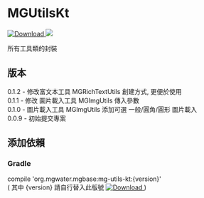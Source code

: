 # MGUtilsKt
[ ![Download](https://api.bintray.com/packages/water/mgbase/mg-utils-kt/images/download.svg) ](https://bintray.com/water/mgbase/mg-utils-kt/_latestVersion) 
![](https://img.shields.io/badge/language-kotlin-orange.svg)  

所有工具類的封裝

## 版本  
0.1.2 - 修改富文本工具 MGRichTextUtils 創建方式, 更便於使用  
0.1.1 - 修改 圖片載入工具 MGImgUtils 傳入參數  
0.1.0 - 圖片載入工具 MGImgUtils 添加可選 一般/圓角/圓形 圖片載入  
0.0.9 - 初始提交專案  

## 添加依賴  

### Gradle  
compile 'org.mgwater.mgbase:mg-utils-kt:{version}'  
( 其中 {version} 請自行替入此版號 [ ![Download](https://api.bintray.com/packages/water/mgbase/mg-utils-kt/images/download.svg) ](https://bintray.com/water/mgbase/mg-utils-kt/_latestVersion) )
